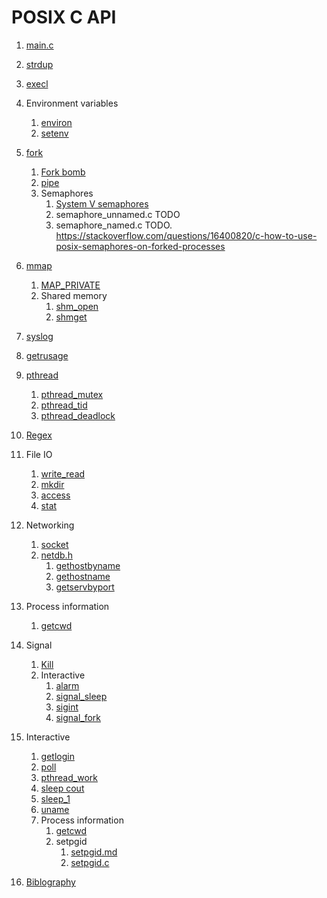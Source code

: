 # POSIX C API

1.  [main.c](main.c)
1.  [strdup](strdup.c)
1.  [execl](execl.c)
1.  Environment variables
    1.  [environ](environ.c)
    1.  [setenv](setenv.c)
1.  [fork](fork.c)
    1.  [Fork bomb](interactive/fork_bomb.c.off)
    1.  [pipe](pipe.c)
    1.  Semaphores
        1.  [System V semaphores](semaphore_sysv.c)
        1.  semaphore_unnamed.c TODO
        1.  semaphore_named.c TODO. https://stackoverflow.com/questions/16400820/c-how-to-use-posix-semaphores-on-forked-processes
1.  [mmap](mmap.c)
    1.  [MAP_PRIVATE](map_private.c)
    1.  Shared memory
        1.  [shm_open](shm_open.c)
        1.  [shmget](shmget.c)
1.  [syslog](syslog.c)
1.  [getrusage](getrusage.c)
1.  [pthread](pthread.md)
    1. [pthread_mutex](pthread_mutex.c)
    1. [pthread_tid](pthread_tid.c)
    1. [pthread_deadlock](pthread_deadlock.c)
1.  [Regex](regex.c)
1.  File IO
    1. [write_read](write_read.c)
    1. [mkdir](mkdir.c)
    1. [access](mkdir.c)
    1. [stat](stat.c)
1.  Networking
    1.  [socket](socket/)
    1.  [netdb.h](netdb-h.md)
        1. [gethostbyname](gethostbyname.c)
        1. [gethostname](gethostname.c)
        1. [getservbyport](getservbyport.c)
1.  Process information
    1.  [getcwd](getcwd.c)
1.  Signal
    1.  [Kill](kill.c)
    1.  Interactive
        1.  [alarm](interactive/alarm.c)
        1.  [signal_sleep](interactive/signal_sleep.c)
        1.  [sigint](interactive/sigint.c)
        1.  [signal_fork](interactive/signal_fork.c)

1.  Interactive
    1.  [getlogin](interactive/getlogin.c)
    1.  [poll](interactive/poll.c)
    1.  [pthread_work](interactive/pthread_work.c)
    1.  [sleep cout](interactive/sleep_count.c)
    1.  [sleep_1](interactive/sleep_1.c)
    1.  [uname](interactive/uname.c)
    1.  Process information
        1.  [getcwd](interactive/uname.c)
        1.  setpgid
            1. [setpgid.md](interactive/setpgid.md)
            1. [setpgid.c](interactive/setpgid.c)
1.  [Biblography](bibliography.md)
